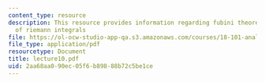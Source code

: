 ```yaml
---
content_type: resource
description: This resource provides information regarding fubini theorem and properties
  of riemann integrals
file: https://ol-ocw-studio-app-qa.s3.amazonaws.com/courses/18-101-analysis-ii-fall-2005/2aa68aa090ec05f6b89888b72c5be1ce_lecture10.pdf
file_type: application/pdf
resourcetype: Document
title: lecture10.pdf
uid: 2aa68aa0-90ec-05f6-b898-88b72c5be1ce
---
```

